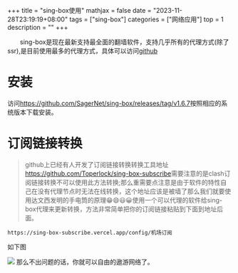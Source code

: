 +++
title = "sing-box使用"
mathjax = false
date = "2023-11-28T23:19:19+08:00"
tags = ["sing-box"]
categories = ["网络应用"]
top = 1
description = ""
+++

&emsp;&emsp;sing-box是现在最新支持最全面的翻墙软件，支持几乎所有的代理方式(除了ssr),是目前使用最多的代理方式，具体可以访问[github](https://github.com/SagerNet/sing-box)

<escape><!-- more --></escape>

# 安装
访问<https://github.com/SagerNet/sing-box/releases/tag/v1.6.7>按照相应的系统版本下载安装。

# 订阅链接转换
> github上已经有人开发了订阅链接转换转换工具地址<https://github.com/Toperlock/sing-box-subscribe>需要注意的是clash订阅链接转换不可以使用此方法转换;那么重需要点注意是由于软件的特性自己在没有代理节点时无法在线转换，这个地址应该是被墙了那么我们就要使用达文西发明的手电筒的原理😁😄😃😀使用一个可以代理的软件给sing-box代理来更新转换，方法非常简单把你的订阅链接粘贴到下面到地址后面。
```
https://sing-box-subscribe.vercel.app/config/机场订阅

```
如下图

![](https://im.gurl.eu.org/file/5c89f81b9bd585d8998b6.jpg)
那么不出问题的话，你就可以自由的遨游网络了。